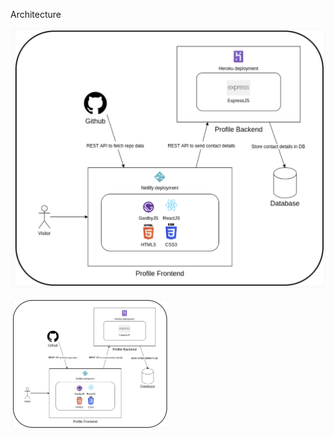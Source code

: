 Architecture

![Alt text](About-The-Project/Architecture.png?raw=true "Optional Title")


<img src="/About-The-Project/Architecture.png" alt="architecture" width="50%" height="50%">
